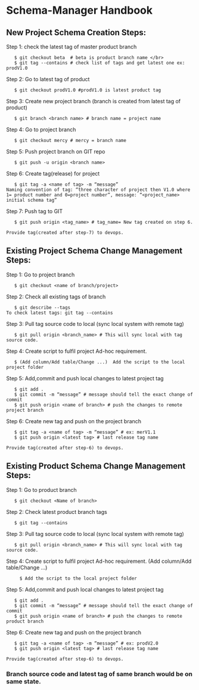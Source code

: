 # Schema-Manager Handbook

## New Project Schema Creation Steps:

Step 1: check the latest tag of master product branch </br>

       $ git checkout beta  # beta is product branch name </br>
       $ git tag --contains # check list of tags and get latest one ex: prodV1.0	

Step 2: Go to latest tag of product

       $ git checkout prodV1.0 #prodV1.0 is latest product tag

Step 3: Create new project branch (branch is created from latest tag of product)

       $ git branch <branch name> # branch name = project name

Step 4: Go to project branch

       $ git checkout mercy # mercy = branch name

Step 5: Push project branch on GIT repo

       $ git push -u origin <branch name> 

Step 6: Create tag(release) for project

       $ git tag -a <name of tag> -m “message”
	Naming convention of tag: “three character of project then V1.0 where 1= product number and 0=project number”, message: “<project_name> initial schema tag”

Step 7: Push tag to GIT

       $ git push origin <tag_name> # tag_name= New tag created on step 6.

```Provide tag(created after step-7) to devops.```


## Existing Project Schema Change Management Steps:

Step 1: Go to project branch

       $ git checkout <name of branch/project> 

Step 2: Check all existing tags of branch

       $ git describe --tags
	To check latest tags: git tag --contains

Step 3: Pull tag source code to local (sync local system with remote tag)

       $ git pull origin <branch_name> # This will sync local with tag source code.

Step 4: Create script to fulfil project Ad-hoc requirement. 

       $ (Add column/Add table/Change ...)	Add the script to the local project folder

Step 5: Add,commit and push local changes to latest project tag

       $ git add .
       $ git commit -m “message” # message should tell the exact change of commit
       $ git push origin <name of branch> # push the changes to remote project branch

Step 6: Create new tag and push on the project branch

       $ git tag -a <name of tag> -m “message” # ex: merV1.1
       $ git push origin <latest tag> # last release tag name

```Provide tag(created after step-6) to devops.```


## Existing Product Schema Change Management Steps:


Step 1: Go to product branch

       $ git checkout <Name of branch>  

Step 2: Check latest product branch tags

       $ git tag --contains

Step 3: Pull tag source code to local (sync local system with remote tag)

       $ git pull origin <branch_name> # This will sync local with tag source code.

Step 4: Create script to fulfil project Ad-hoc requirement. (Add column/Add table/Change ...)

	     $ Add the script to the local project folder

Step 5: Add,commit and push local changes to latest project tag

       $ git add .
       $ git commit -m “message” # message should tell the exact change of commit
       $ git push origin <name of branch> # push the changes to remote product branch

Step 6: Create new tag and push on the project branch

       $ git tag -a <name of tag> -m “message” # ex: prodV2.0
       $ git push origin <latest tag> # last release tag name
       
```Provide tag(created after step-6) to devops.```

### Branch source code and latest tag of same branch would be on same state.

